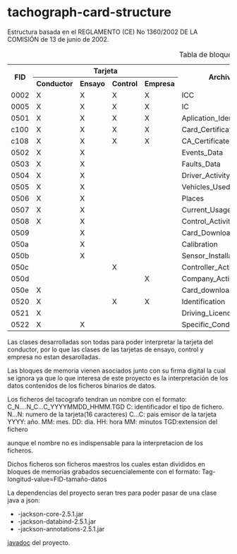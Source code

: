 # tachograph-card-structure


Estructura basada en el REGLAMENTO (CE) No 1360/2002 DE LA COMISIÓN de 13 de junio de 2002.



<table>
  <caption>Tabla de bloques de memoria</caption>
  <tr>
    <th rowspan="2">FID</th>
    <th colspan="4">Tarjeta</th>
    <th rowspan="2">Archivo</th>
    <th rowspan="2">Clase java</th>
    <th>Observaciones</th>
  </tr>
  <tr>
    <th>Conductor</th>
    <th>Ensayo</th>
    <th>Control</th>
    <th>Empresa</th>
  </tr>
  <tr>
    <td>0002</td> <td>X</td> <td>X</td> <td>X</td> <td>X</td> <td>ICC</td> <td>CardIccIdentification</td>
  </tr>
  <tr>
    <td>0005</td> <td>X</td> <td>X</td> <td>X</td> <td>X</td> <td>IC</td> <td>CardChipApplicationIdentification</td>
  </tr>
  <tr>
    <td>0501</td> <td>X</td> <td>X</td> <td>X</td> <td>X</td> <td>Aplication_Identification</td> <td>DriverCardApplicationIdentification</td>
  </tr>
  <tr>
    <td>c100</td> <td>X</td> <td>X</td> <td>X</td> <td>X</td> <td>Card_Certificate/td> <td>CardCertificate</td>
  </tr>
  <tr>
    <td>c108</td> <td>X</td> <td>X</td> <td>X</td> <td>X</td> <td>CA_Certificate</td> <td>MemberStateCertificate</td>
  </tr>
  <tr>
    <td>0502</td> <td>X</td> <td>X</td> <td></td> <td></td> <td>Events_Data</td> <td>CardEventData</td>
  </tr>
  <tr>
    <td>0503</td> <td>X</td> <td>X</td> <td></td> <td></td> <td>Faults_Data</td> <td>CardEventData</td>
  </tr>
  <tr>
    <td>0504</td> <td>X</td> <td>X</td> <td></td> <td></td> <td>Driver_Activity_Data</td> <td>CardDriverActivity</td>
  </tr>
  <tr>
    <td>0505</td> <td>X</td> <td>X</td> <td></td> <td></td> <td>Vehicles_Used</td> <td>CardVehiclesUsed</td>
  </tr>
  <tr>
    <td>0506</td> <td>X</td> <td>X</td> <td></td> <td></td> <td>Places</td> <td>CardPlaceDailyWorkPeriod</td>
  </tr>
  <tr>
    <td>0507</td> <td>X</td> <td>X</td> <td></td> <td></td> <td>Current_Usage</td> <td>CardCurrentUse</td>
  </tr>
  <tr>
    <td>0508</td> <td>X</td> <td>X</td> <td></td> <td></td> <td>Control_Activity_Data</td> <td>CardControlActivityDataRecord</td>
  </tr>
  <tr>
    <td>0509</td> <td></td> <td>X</td> <td></td> <td></td> <td>Card_Download</td> <td>NoOfCalibrationsSinceDownload</td><td>sin desarrollar</td>
  </tr>
  <tr>
    <td>050a</td> <td></td> <td>X</td> <td></td> <td></td> <td>Calibration</td> <td>WorkshopCardCalibrationData</td><td>sin desarrollar</td>
  </tr>
  <tr>
    <td>050b</td> <td></td> <td>X</td> <td></td> <td></td> <td>Sensor_Installation_data</td> <td>SensorInstallationSecData</td><td>sin desarrollar</td>
  </tr>  
  <tr>
    <td>050c</td> <td></td> <td></td> <td>X</td> <td></td> <td>Controller_Activity_Data</td> <td>ControlCardControlActivityData</td><td>sin desarrollar</td>
  </tr>
  <tr>
    <td>050d</td> <td></td> <td></td> <td></td> <td>X</td> <td>Company_Activity_Data</td> <td>CompanyActivityData</td><td>sin desarrollar</td>
  </tr>
  <tr>
    <td>050e</td> <td>X</td> <td></td> <td></td> <td></td> <td>Card_download</td> <td>LastCardDownload</td>
  </tr>
  <tr>
    <td>0520</td> <td>X</td> <td></td> <td>X</td> <td>X</td> <td>Identification</td> <td>Identification</td>
  </tr>
  <tr>
    <td>0521</td> <td>X</td> <td></td> <td></td> <td></td> <td>Driving_Licence_Info</td> <td>CardDrivingLicenceInformation</td>
  </tr>
  <tr>
    <td>0522</td> <td>X</td> <td>X</td> <td></td> <td></td> <td>Specific_Conditions</td> <td>SpecificConditionRecord</td>
  </tr>
</table>

  
  
  
  Las clases desarrolladas son todas para poder interpretar la tarjeta del conductor, por lo que las clases de 
  las tarjetas de ensayo, control y empresa no estan desarolladas.

  Las bloques de memoria vienen asociados junto con su firma digital la cual se ignora ya que lo que interesa de este
  proyecto es la interpretación de los datos contenidos de los ficheros binarios de datos.
  
  Los ficheros del tacografo tendran un nombre con el formato: 
  C_N....N_C...C_YYYYMMDD_HHMM.TGD
  C: identificador el tipo de fichero.
  N...N: numero de la tarjeta(16 caracteres)
  C...C: pais emisor de la tarjeta
  YYYY: año.
  MM: mes.
  DD: dia.
  HH: hora
  MM: minutos
  TGD:extension del fichero
  
  aunque el nombre no es indispensable para la interpretacion de los ficheros.
  
  Dichos ficheros son ficheros maestros los cuales estan divididos en bloques de memorias grabados secuencialemente
  con el formato:
  Tag-longitud-value=FID-tamaño-datos
  
  <p>La dependencias del proyecto seran tres para poder pasar de una clase java a json:
  <ul>
    <li>-jackson-core-2.5.1.jar</li>
    <li>-jackson-databind-2.5.1.jar</li>
    <li>-jackson-annotations-2.5.1.jar</li>
  </ul>
  </p>
  <p> <a href="http://tacografojavadoc.valdepeace.com/">javadoc</a> del proyecto.</p>

